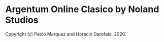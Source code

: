 # Argentum Online Clasico by Noland Studios

Copyright (c) Pablo Marquez and Horacio Garofalo. 2020.


